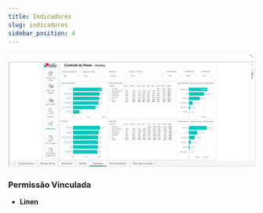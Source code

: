 ```yaml
---
title: Indicadores
slug: indicadores
sidebar_position: 4
---
```


![Alt text](image-4.png)





### Permissão Vinculada

- **Linen**